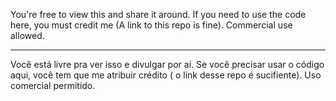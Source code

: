 You're free to view this and share it around. If you need to use the code here, you must credit me (A link to this repo is fine). Commercial use allowed.

----

Você está livre pra ver isso e divulgar por ai. Se você precisar usar o código aqui, você tem que me atribuir crédito ( o link desse repo é sucifiente). Uso comercial permitido.
